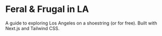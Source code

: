 # Feral & Frugal in LA

A guide to exploring Los Angeles on a shoestring (or for free). Built with Next.js and Tailwind CSS.
